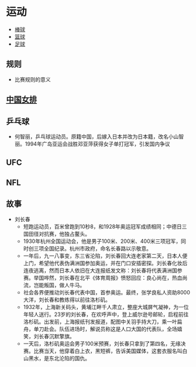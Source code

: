 # 运动

* [棒球](./baseball.md)
* [篮球](./basketball.md)
* [足球](./soccer.md)


## 规则

* 比赛规则的意义


## [中国女排](https://mp.weixin.qq.com/s/dj9GJp8Oq7HEGhEWSKqFmA)

## 乒乓球

* 何智丽，乒乓球运动员。原籍中国，后嫁入日本并改为日本籍，改名小山智丽。1994年广岛亚运会战胜邓亚萍获得女子单打冠军，引发国内争议

## UFC

## NFL

## 故事

* 刘长春
  - 短跑运动员，百米曾跑到10秒8，和1928年奥运冠军成绩相同；中德日三国田径对抗赛，他独占鳌头。
  - 1930年杭州全国运动会，他是男子100米、200米、400米三项冠军，同时创三项全国纪录。杭州市政府，命名长春路以示敬意。
  - 一年后，九一八事变，东三省沦陷，刘长春回大连老家第二天，日本人便上门，希望他代表伪满洲国参加奥运，并在门口安插密探。刘长春化妆后连夜逃离，然而日本人依旧在大连报纸发文称：刘长春将代表满洲国参赛。举国哗然，刘长春在北平《体育周报》愤怒回应：良心尚在，热血尚流，岂能叛国，做人牛马。
  - 社会各界便推动刘长春代表中国，首参奥运。最终，张学良私人资助8000大洋，刘长春和教练得以前往洛杉矶。
  - 1932年，上海新关码头，黄埔江畔千人肃立，整座大城屏气凝神，为一位年轻人送行。23岁的刘长春，在欢呼声中，登上威尔逊号邮轮，启程前往洛杉矶。出发前，上海报纸刊发报道，配图中关羽手持大刀，乘一叶扁舟，单刀赴会。队伍进场时，解说员称这是人口大国的代表队，全场嬉笑，刘长春沉默擎旗。
  - 一天后，洛杉矶奥运会男子100米预赛，刘长春只拿到了第四名，无缘决赛。比赛当天，他穿着白上衣，黑短裤，告诉美国媒体，这套衣服名叫白山黑水，是东北沦陷的国仇。
